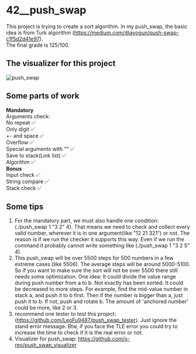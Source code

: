 # 42__push_swap
This project is trying to create a sort algorithm. In my push_swap, the basic idea is from Turk algorithm (https://medium.com/@ayogun/push-swap-c1f5d2d41e97).   
The final grade is 125/100.

## **The visualizer for this project**   
![push_swap](https://github.com/user-attachments/assets/6728fe04-f46c-469a-addc-f64972d6d06d)
   
## **Some parts of work**  
**Mandatory**   
Arguments check:  
No repeat                      ✅   
Only digit                     ✅   
+- and space                   ✅   
Overflow                       ✅   
Special arguments with ""      ✅   
Save to stack(Link list)       ✅   
Algorithm                      ✅   
**Bonus**   
Input check                    ✅   
String compare                 ✅   
Stack check                    ✅   

## **Some tips**  
1. For the mandatory part, we must also handle one condition: (./push_swap 1 "3 2" 4). That means we need to check and collect every valid number, wherever it is in one argument(like "12 21 321") or not. The reason is if we run the checker it supports this way. Even if we run the command it probably cannot write something like (./push_swap 1 "3 2 5" 4).
2. This push_swap will be over 5500 steps for 500 numbers in a few extreme cases (like 5506). The average steps will be around 5000-5100. So if you want to make sure the sort will not be over 5500 there still needs some optimization. One idea: It could divide the value range during push number from a to b. Not exactly has been sorted. It  could be decreased to more steps. For example, find the mid-value number in stack a, and push it to b first. Then if the number is bigger than a, just push it to b. If not, push and rotate b. The amount of 'anchored number' could be more, like 2 or 3.   
3. recommend one tester to test this project: (https://github.com/LeoFu9487/push_swap_tester). Just ignore the stand error message. Btw, if you face the TLE error you could try to increase the time to check if it is the real error or not.
4. Visualizer for push_swap: https://github.com/o-reo/push_swap_visualizer
